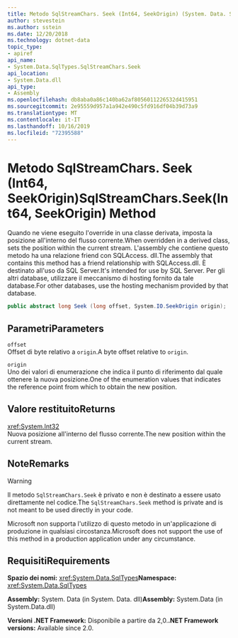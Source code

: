 ```yaml
---
title: Metodo SqlStreamChars. Seek (Int64, SeekOrigin) (System. Data. SqlTypes)
author: stevestein
ms.author: sstein
ms.date: 12/20/2018
ms.technology: dotnet-data
topic_type:
- apiref
api_name:
- System.Data.SqlTypes.SqlStreamChars.Seek
api_location:
- System.Data.dll
api_type:
- Assembly
ms.openlocfilehash: db8aba0a86c140ba62af8056011226532d415951
ms.sourcegitcommit: 2e95559d957a1a942e490c5fd916df04b39d73a9
ms.translationtype: MT
ms.contentlocale: it-IT
ms.lasthandoff: 10/16/2019
ms.locfileid: "72395588"
---
```

# <a name="sqlstreamcharsseekint64-seekorigin-method"></a><span data-ttu-id="1c67c-102">Metodo SqlStreamChars. Seek (Int64, SeekOrigin)</span><span class="sxs-lookup"><span data-stu-id="1c67c-102">SqlStreamChars.Seek(Int64, SeekOrigin) Method</span></span>

<span data-ttu-id="1c67c-103">Quando ne viene eseguito l'override in una classe derivata, imposta la posizione all'interno del flusso corrente.</span><span class="sxs-lookup"><span data-stu-id="1c67c-103">When overridden in a derived class, sets the position within the current stream.</span></span> <span data-ttu-id="1c67c-104">L'assembly che contiene questo metodo ha una relazione friend con SQLAccess. dll.</span><span class="sxs-lookup"><span data-stu-id="1c67c-104">The assembly that contains this method has a friend relationship with SQLAccess.dll.</span></span> <span data-ttu-id="1c67c-105">È destinato all'uso da SQL Server.</span><span class="sxs-lookup"><span data-stu-id="1c67c-105">It's intended for use by SQL Server.</span></span> <span data-ttu-id="1c67c-106">Per gli altri database, utilizzare il meccanismo di hosting fornito da tale database.</span><span class="sxs-lookup"><span data-stu-id="1c67c-106">For other databases, use the hosting mechanism provided by that database.</span></span>

```csharp
public abstract long Seek (long offset, System.IO.SeekOrigin origin);
```

## <a name="parameters"></a><span data-ttu-id="1c67c-107">Parametri</span><span class="sxs-lookup"><span data-stu-id="1c67c-107">Parameters</span></span>

`offset`\
<span data-ttu-id="1c67c-108">Offset di byte relativo a `origin`.</span><span class="sxs-lookup"><span data-stu-id="1c67c-108">A byte offset relative to `origin`.</span></span>

`origin`\
<span data-ttu-id="1c67c-109">Uno dei valori di enumerazione che indica il punto di riferimento dal quale ottenere la nuova posizione.</span><span class="sxs-lookup"><span data-stu-id="1c67c-109">One of the enumeration values that indicates the reference point from which to obtain the new position.</span></span>

## <a name="returns"></a><span data-ttu-id="1c67c-110">Valore restituito</span><span class="sxs-lookup"><span data-stu-id="1c67c-110">Returns</span></span>

<xref:System.Int32>\
<span data-ttu-id="1c67c-111">Nuova posizione all'interno del flusso corrente.</span><span class="sxs-lookup"><span data-stu-id="1c67c-111">The new position within the current stream.</span></span>

## <a name="remarks"></a><span data-ttu-id="1c67c-112">Note</span><span class="sxs-lookup"><span data-stu-id="1c67c-112">Remarks</span></span>

> [!WARNING]
> <span data-ttu-id="1c67c-113">Il metodo `SqlStreamChars.Seek` è privato e non è destinato a essere usato direttamente nel codice.</span><span class="sxs-lookup"><span data-stu-id="1c67c-113">The `SqlStreamChars.Seek` method is private and is not meant to be used directly in your code.</span></span>
>
> <span data-ttu-id="1c67c-114">Microsoft non supporta l'utilizzo di questo metodo in un'applicazione di produzione in qualsiasi circostanza.</span><span class="sxs-lookup"><span data-stu-id="1c67c-114">Microsoft does not support the use of this method in a production application under any circumstance.</span></span>

## <a name="requirements"></a><span data-ttu-id="1c67c-115">Requisiti</span><span class="sxs-lookup"><span data-stu-id="1c67c-115">Requirements</span></span>

<span data-ttu-id="1c67c-116">**Spazio dei nomi:** <xref:System.Data.SqlTypes></span><span class="sxs-lookup"><span data-stu-id="1c67c-116">**Namespace:** <xref:System.Data.SqlTypes></span></span>

<span data-ttu-id="1c67c-117">**Assembly:** System. Data (in System. Data. dll)</span><span class="sxs-lookup"><span data-stu-id="1c67c-117">**Assembly:** System.Data (in System.Data.dll)</span></span>

<span data-ttu-id="1c67c-118">**Versioni .NET Framework:** Disponibile a partire da 2,0.</span><span class="sxs-lookup"><span data-stu-id="1c67c-118">**.NET Framework versions:** Available since 2.0.</span></span>
